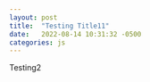 ```yaml
---
layout: post
title:  "Testing Title11"
date:   2022-08-14 10:31:32 -0500
categories: js
---
```

Testing2
